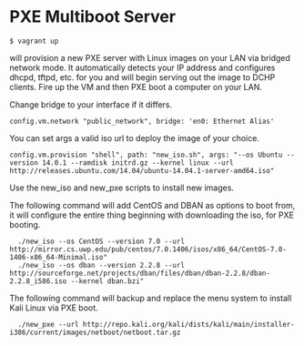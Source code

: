 PXE Multiboot Server
====================

```
$ vagrant up
```

will provision a new PXE server with Linux images on your LAN via bridged network mode.
It automatically detects your IP address and configures dhcpd, tftpd, etc. for you and will begin serving out the image to DCHP clients.
Fire up the VM and then PXE boot a computer on your LAN.

Change bridge to your interface if it differs.
```
config.vm.network "public_network", bridge: 'en0: Ethernet Alias'
```

You can set args a valid iso url to deploy the image of your choice.
```
config.vm.provision "shell", path: "new_iso.sh", args: "--os Ubuntu --version 14.0.1 --ramdisk initrd.gz --kernel linux --url http://releases.ubuntu.com/14.04/ubuntu-14.04.1-server-amd64.iso"
```

Use the new_iso and new_pxe scripts to install new images.

The following command will add CentOS and DBAN as options to boot from, it will configure the entire thing beginning with downloading the iso, for PXE booting.
```
  ./new_iso --os CentOS --version 7.0 --url http://mirror.cs.uwp.edu/pub/centos/7.0.1406/isos/x86_64/CentOS-7.0-1406-x86_64-Minimal.iso"
  ./new_iso --os dban --version 2.2.8 --url http://sourceforge.net/projects/dban/files/dban/dban-2.2.8/dban-2.2.8_i586.iso --kernel dban.bzi"
```

The following command will backup and replace the menu system to install Kali Linux via PXE boot.
```
  ./new_pxe --url http://repo.kali.org/kali/dists/kali/main/installer-i386/current/images/netboot/netboot.tar.gz
```
